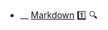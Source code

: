 * __ [Markdown]({{baseUrl}}/documentation/tools/markdown) :one: <trigger for="pop:documentation-markdown-preview">:mag:</trigger>

<popover id="pop:documentation-markdown-preview" title=":mag: Markdown" placement="right">
  <div slot="content">
    <include src=".\preview.md" />
  </div>
</popover>
